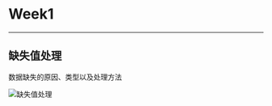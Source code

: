 # Week1

---



## 缺失值处理

数据缺失的原因、类型以及处理方法



![缺失值处理](https://github.com/puraGH/UniqueAI2024SummerCamp/blob/xiayu/Week1/%E7%BC%BA%E5%A4%B1%E5%80%BC%E5%A4%84%E7%90%86.png?raw=true)
